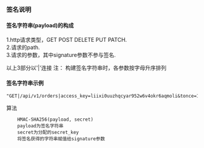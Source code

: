 ### 签名说明
#### 签名字符串(payload)的构成
1.http请求类型，GET POST DELETE PUT PATCH.  
2.请求的path.  
3.请求的参数，其中signature参数不参与签名.  

以上3部分以'|'连接
注： 构建签名字符串时，各参数按字母升序排列
#### 签名字符串示例 

```
"GET|/api/v1/orders|access_key=liixi0uuzhqcyar952w6v4okr6aqmoli&tonce=1540539254"
```

算法

```
	HMAC-SHA256(payload, secret)
	payload为签名字符串
	secret为分配的secret_key
	将签名获得的字符串赋值给signature参数
```

